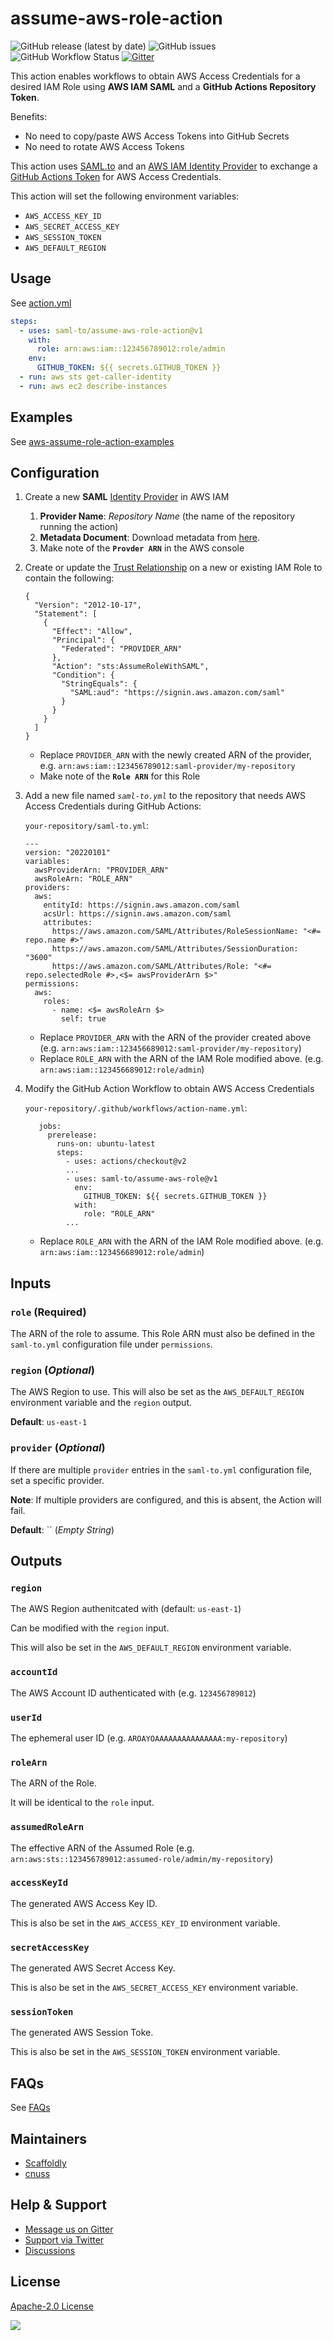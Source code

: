 # assume-aws-role-action

![GitHub release (latest by date)](https://img.shields.io/github/v/release/saml-to/assume-aws-role-action?label=version) ![GitHub issues](https://img.shields.io/github/issues/saml-to/assume-aws-role-action) ![GitHub Workflow Status](https://img.shields.io/github/workflow/status/saml-to/assume-aws-role-action/Push%20to%20Main) [![Gitter](https://img.shields.io/gitter/room/saml-to/assume-aws-role-action)](https://gitter.im/saml-to/assume-aws-role-action)

This action enables workflows to obtain AWS Access Credentials for a desired IAM Role using **AWS IAM SAML** and a **GitHub Actions Repository Token**.

Benefits:

- No need to copy/paste AWS Access Tokens into GitHub Secrets
- No need to rotate AWS Access Tokens

This action uses [SAML.to](https://saml.to) and an [AWS IAM Identity Provider](https://docs.aws.amazon.com/IAM/latest/UserGuide/id_roles_providers_saml.html) to exchange a [GitHub Actions Token](https://docs.github.com/en/actions/security-guides/automatic-token-authentication) for AWS Access Credentials.

This action will set the following environment variables:

- `AWS_ACCESS_KEY_ID`
- `AWS_SECRET_ACCESS_KEY`
- `AWS_SESSION_TOKEN`
- `AWS_DEFAULT_REGION`

## Usage

See [action.yml](action.yml)

```yaml
steps:
  - uses: saml-to/assume-aws-role-action@v1
    with:
      role: arn:aws:iam::123456789012:role/admin
    env:
      GITHUB_TOKEN: ${{ secrets.GITHUB_TOKEN }}
  - run: aws sts get-caller-identity
  - run: aws ec2 describe-instances
```

## Examples

See [aws-assume-role-action-examples](https://github.com/saml-to/aws-assume-role-action-examples)

## Configuration

1. Create a new **SAML** [Identity Provider](https://console.aws.amazon.com/iamv2/home?#/identity_providers/create) in AWS IAM
   1. **Provider Name**: _Repository Name_ (the name of the repository running the action)
   1. **Metadata Document**: Download metadata from [here](https://saml.to/metadata).
   1. Make note of the **`Provder ARN`** in the AWS console
1. Create or update the [Trust Relationship](https://docs.aws.amazon.com/directoryservice/latest/admin-guide/edit_trust.html) on a new or existing IAM Role to contain the following:
   ```
   {
     "Version": "2012-10-17",
     "Statement": [
       {
         "Effect": "Allow",
         "Principal": {
           "Federated": "PROVIDER_ARN"
         },
         "Action": "sts:AssumeRoleWithSAML",
         "Condition": {
           "StringEquals": {
             "SAML:aud": "https://signin.aws.amazon.com/saml"
           }
         }
       }
     ]
   }
   ```
   - Replace `PROVIDER_ARN` with the newly created ARN of the provider, e.g. `arn:aws:iam::123456789012:saml-provider/my-repository`
   - Make note of the **`Role ARN`** for this Role
1. Add a new file named _`saml-to.yml`_ to the repository that needs AWS Access Credentials during GitHub Actions:

   `your-repository/saml-to.yml`:

   ```
   ---
   version: "20220101"
   variables:
     awsProviderArn: "PROVIDER_ARN"
     awsRoleArn: "ROLE_ARN"
   providers:
     aws:
       entityId: https://signin.aws.amazon.com/saml
       acsUrl: https://signin.aws.amazon.com/saml
       attributes:
         https://aws.amazon.com/SAML/Attributes/RoleSessionName: "<#= repo.name #>"
         https://aws.amazon.com/SAML/Attributes/SessionDuration: "3600"
         https://aws.amazon.com/SAML/Attributes/Role: "<#= repo.selectedRole #>,<$= awsProviderArn $>"
   permissions:
     aws:
       roles:
         - name: <$= awsRoleArn $>
           self: true
   ```

   - Replace `PROVIDER_ARN` with the ARN of the provider created above (e.g. `arn:aws:iam::123456689012:saml-provider/my-repository`)
   - Replace `ROLE_ARN` with the ARN of the IAM Role modified above. (e.g. `arn:aws:iam::123456689012:role/admin`)

1. Modify the GitHub Action Workflow to obtain AWS Access Credentials

   `your-repository/.github/workflows/action-name.yml`:

   ```
      jobs:
        prerelease:
          runs-on: ubuntu-latest
          steps:
            - uses: actions/checkout@v2
            ...
            - uses: saml-to/assume-aws-role@v1
              env:
                GITHUB_TOKEN: ${{ secrets.GITHUB_TOKEN }}
              with:
                role: "ROLE_ARN"
            ...
   ```

   - Replace `ROLE_ARN` with the ARN of the IAM Role modified above. (e.g. `arn:aws:iam::123456689012:role/admin`)

## Inputs

### `role` (**Required**)

The ARN of the role to assume. This Role ARN must also be defined in the `saml-to.yml` configuration file under `permissions`.

### `region` (_Optional_)

The AWS Region to use. This will also be set as the `AWS_DEFAULT_REGION` environment variable and the `region` output.

**Default**: `us-east-1`

### `provider` (_Optional_)

If there are multiple `provider` entries in the `saml-to.yml` configuration file, set a specific provider.

**Note**: If multiple providers are configured, and this is absent, the Action will fail.

**Default**: `` (_Empty String_)

## Outputs

### `region`

The AWS Region authenitcated with (default: `us-east-1`)

Can be modified with the `region` input.

This will also be set in the `AWS_DEFAULT_REGION` environment variable.

### `accountId`

The AWS Account ID authenticated with (e.g. `123456789012`)

### `userId`

The ephemeral user ID (e.g. `AROAYOAAAAAAAAAAAAAAA:my-repository`)

### `roleArn`

The ARN of the Role.

It will be identical to the `role` input.

### `assumedRoleArn`

The effective ARN of the Assumed Role (e.g. `arn:aws:sts::123456789012:assumed-role/admin/my-repository`)

### `accessKeyId`

The generated AWS Access Key ID.

This is also be set in the `AWS_ACCESS_KEY_ID` environment variable.

### `secretAccessKey`

The generated AWS Secret Access Key.

This is also be set in the `AWS_SECRET_ACCESS_KEY` environment variable.

### `sessionToken`

The generated AWS Session Toke.

This is also be set in the `AWS_SESSION_TOKEN` environment variable.

## FAQs

See [FAQs](FAQS.md)

## Maintainers

- [Scaffoldly](https://github.com/scaffoldly)
- [cnuss](https://github.com/cnuss)

## Help & Support

- [Message us on Gitter](https://gitter.im/saml-to/assume-aws-role-action)
- [Support via Twitter](https://twitter.com/SamlToSupport)
- [Discussions](https://github.com/saml-to/assume-aws-role-action/discussions)

## License

[Apache-2.0 License](LICENSE)

![](https://sso.saml.to/github/px?action)
